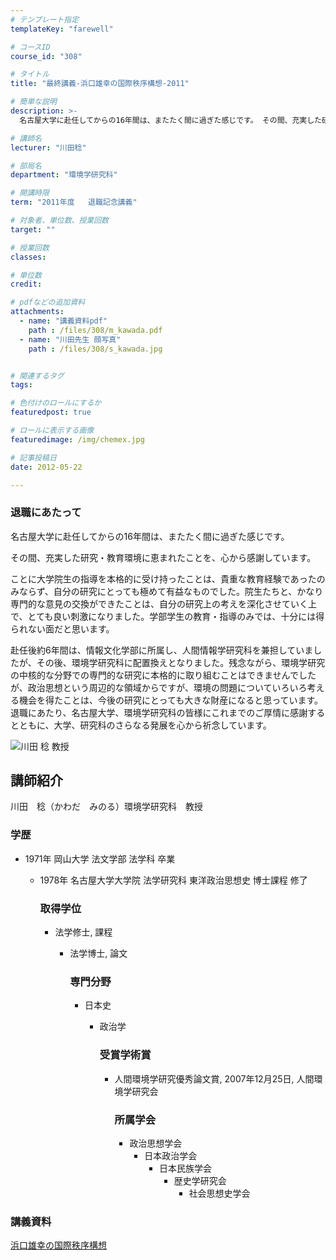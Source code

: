 ```yaml
---
# テンプレート指定
templateKey: "farewell"

# コースID
course_id: "308"

# タイトル
title: "最終講義-浜口雄幸の国際秩序構想-2011"

# 簡単な説明
description: >-
  名古屋大学に赴任してからの16年間は、またたく間に過ぎた感じです。 その間、充実した研究・教育環境に恵まれたことを、心から感謝しています。 ことに大学院生の指導を本格的に受け持ったことは、...

# 講師名
lecturer: "川田稔"

# 部局名
department: "環境学研究科"

# 開講時限
term: "2011年度	退職記念講義"

# 対象者、単位数、授業回数
target: ""

# 授業回数
classes: 

# 単位数
credit: 

# pdfなどの追加資料
attachments: 
  - name: "講義資料pdf" 
    path : /files/308/m_kawada.pdf
  - name: "川田先生 顔写真" 
    path : /files/308/s_kawada.jpg


# 関連するタグ
tags:

# 色付けのロールにするか
featuredpost: true

# ロールに表示する画像
featuredimage: /img/chemex.jpg

# 記事投稿日
date: 2012-05-22

---
```

### 退職にあたって 

名古屋大学に赴任してからの16年間は、またたく間に過ぎた感じです。 

その間、充実した研究・教育環境に恵まれたことを、心から感謝しています。 

ことに大学院生の指導を本格的に受け持ったことは、貴重な教育経験であったのみならず、自分の研究にとっても極めて有益なものでした。院生たちと、かなり専門的な意見の交換ができたことは、自分の研究上の考えを深化させていく上で、とても良い刺激になりました。学部学生の教育・指導のみでは、十分には得られない面だと思います。 

赴任後約6年間は、情報文化学部に所属し、人間情報学研究科を兼担していましたが、その後、環境学研究科に配置換えとなりました。残念ながら、環境学研究の中核的な分野での専門的な研究に本格的に取り組むことはできませんでしたが、政治思想という周辺的な領域からですが、環境の問題についていろいろ考える機会を得たことは、今後の研究にとっても大きな財産になると思っています。退職にあたり、名古屋大学、環境学研究科の皆様にこれまでのご厚情に感謝するとともに、大学、研究科のさらなる発展を心から祈念しています。

![川田 稔 教授](/files/308/s_kawada.jpg) 
## 講師紹介

川田　稔（かわだ　みのる）環境学研究科　教授 

### 学歴

  * 1971年 岡山大学 法文学部 法学科 卒業 
      * 1978年 名古屋大学大学院 法学研究科 東洋政治思想史 博士課程 修了  
        ### 取得学位
        
          * 法学修士, 課程 
              * 法学博士, 論文  
                ### 専門分野
                
                  * 日本史 
                      * 政治学  
                        ### 受賞学術賞
                        
                          * 人間環境学研究優秀論文賞, 2007年12月25日, 人間環境学研究会  
                            ### 所属学会
                            
                              * 政治思想学会 
                                  * 日本政治学会 
                                      * 日本民族学会 
                                          * 歴史学研究会 
                                              * 社会思想史学会 
### 講義資料


[浜口雄幸の国際秩序構想](/files/308/m_kawada.pdf) 
